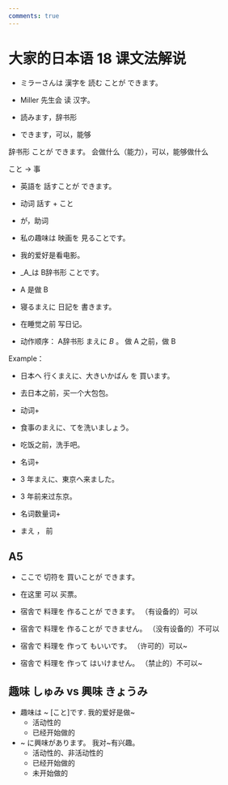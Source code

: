 ```yaml
---
comments: true
---
```


# 大家的日本语 18 课文法解说

- ミラーさんは 漢字を 読む ことが できます。
- Miller 先生会 读 汉字。

- 読みます，辞书形
- できます，可以，能够

辞书形 ことが できます。   会做什么（能力），可以，能够做什么

こと  -> 事 

- 英語を 話すことが できます。
- 动词 話す + こと
- が，助词


- 私の趣味は 映画を 見ることです。
- 我的爱好是看电影。

- _A_は B辞书形 ことです。
- A 是做 B


- 寝るまえに 日記を 書きます。
- 在睡觉之前 写日记。
- 动作顺序： A辞书形 まえに _B_ 。   做 A 之前，做 B

Example：

- 日本へ 行くまえに、大きいかばん を 買います。
- 去日本之前，买一个大包包。
- 动词+
- 食事のまえに、てを洗いましょう。
- 吃饭之前，洗手吧。
- 名词+
- 3 年まえに、東京へ来ました。
- 3 年前来过东京。
- 名词数量词+

- まえ ， 前

## A5

- ここで 切符を 買いことが できます。
- 在这里 可以 买票。

- 宿舎で 料理を 作ることが できます。  （有设备的）可以
- 宿舎で 料理を 作ることが できません。  （没有设备的）不可以
- 宿舎で 料理を 作って もいいです。  （许可的）可以~
- 宿舎で 料理を 作って はいけません。  （禁止的）不可以~

## 趣味 しゅみ vs 興味 きょうみ

- 趣味は ~ [こと]です.  我的爱好是做~
  - 活动性的
  - 已经开始做的
- ~ に興味があります。  我对~有兴趣。
  - 活动性的、非活动性的
  - 已经开始做的
  - 未开始做的
